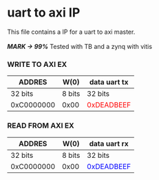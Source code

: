 #  uart to axi IP
This file contains a IP for a uart to axi master.<br>
<br>
***MARK -> 99%***
Tested with TB and a zynq with vitis
<br>
### WRITE TO AXI EX

| ADDRES    | W(0) | data uart tx |
|------------|---------------|------|
| 32 bits    | 8 bits| 32 bits |
| 0xC0000000    | 0x00 | <span style="color: red;">0xDEADBEEF</span> |

### READ FROM AXI EX

| ADDRES    | W(0) | data uart rx |
|------------|---------------|------|
| 32 bits    | 8 bits| 32 bits |
| 0xC0000000    | 0x00 | <span style="color: blue;">0xDEADBEEF</span> |